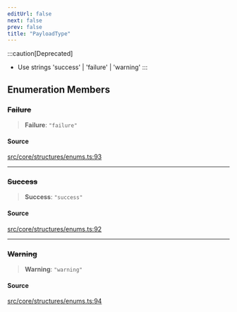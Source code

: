 ```yaml
---
editUrl: false
next: false
prev: false
title: "PayloadType"
---
```


:::caution[Deprecated]
- Use strings 'success' | 'failure' | 'warning'
:::

## Enumeration Members

### ~~Failure~~

> **Failure**: `"failure"`

#### Source

[src/core/structures/enums.ts:93](https://github.com/sern-handler/handler/blob/3f703c17b88b6add7de919772e7b2a7faffd3910/src/core/structures/enums.ts#L93)

***

### ~~Success~~

> **Success**: `"success"`

#### Source

[src/core/structures/enums.ts:92](https://github.com/sern-handler/handler/blob/3f703c17b88b6add7de919772e7b2a7faffd3910/src/core/structures/enums.ts#L92)

***

### ~~Warning~~

> **Warning**: `"warning"`

#### Source

[src/core/structures/enums.ts:94](https://github.com/sern-handler/handler/blob/3f703c17b88b6add7de919772e7b2a7faffd3910/src/core/structures/enums.ts#L94)
